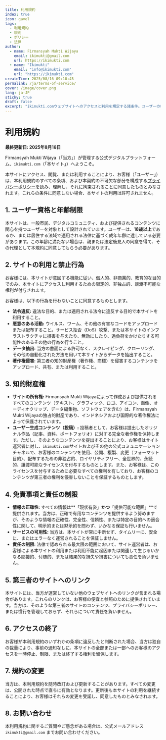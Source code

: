 ```yaml
---
title: 利用規約
index: true
icon: gavel
tags:
  - 利用規約
  - 規則
  - ポリシー
  - 法律
author:
  - name: Firmansyah Mukti Wijaya
    email: ikimukti@gmail.com
    url: https://ikimukti.com
  - name: "Ikimukti"
    email: "info@ikimukti.com"
    url: "https://ikimukti.com"
createTime: 2025/08/16 09:10:45
permalink: /ja/terms-of-service/
cover: /image/cover.png
lang: ja-JP
sticky: true
draft: false
excerpt: "ikimukti.comウェブサイトへのアクセスと利用を規定する諸条件。ユーザーの権利と義務を含みます。"
---
```


# 利用規約

**最終更新日: 2025年8月16日**

Firmansyah Mukti Wijaya（「当方」）が管理する公式デジタルプラットフォーム、`ikimukti.com`（「本サイト」）へようこそ。

本サイトにアクセス、閲覧、または利用することにより、お客様（「ユーザー」）は、本利用規約のすべての条項、および本契約の不可欠な部分を構成する[プライバシーポリシー](./privacy-policy.md)を読み、理解し、それに拘束されることに同意したものとみなされます。これらの条件に同意しない場合、本サイトの利用は許可されません。

## 1. ユーザー資格と年齢制限
本サイトは、一般市民、デジタルコミュニティ、および提供されるコンテンツに関心を持つユーザーを対象として設計されています。ユーザーは、**18歳以上**であるか、または居住する法域で適用される法律に基づく成年年齢に達している必要があります。この年齢に満たない場合は、親または法定後見人の同意を得て、その代理として本規約に同意してもらう必要があります。

## 2. サイトの利用と禁止行為
お客様には、本サイトが意図する機能に従い、個人的、非商業的、教育的な目的でのみ、本サイトにアクセスし利用するための限定的、非独占的、譲渡不可能な権利が付与されます。

お客様は、以下の行為を行わないことに同意するものとします。
- **法令違反:** 違法な目的、または適用される法令に違反する目的で本サイトを利用すること。
- **悪意のある活動:** ウイルス、ワーム、その他の有害なコードをアップロードまたは配布すること。サービス拒否（DoS）攻撃、または本サイトのインフラストラクチャに損害を与えたり、無効にしたり、過負荷をかけたりする可能性のあるその他の行為を行うこと。
- **データ抽出:** 当方の書面による許可なく、スクレイピング、クローリング、その他の自動化された方法を用いて本サイトからデータを抽出すること。
- **著作権侵害:** 第三者の知的財産権（著作権、商標）を侵害するコンテンツをアップロード、共有、または利用すること。

## 3. 知的財産権
- **サイトの所有権:** Firmansyah Mukti Wijayaによって作成および提供されるすべてのコンテンツ（テキスト、グラフィック、ロゴ、アイコン、画像、オーディオクリップ、データ編集物、ソフトウェアを含む）は、Firmansyah Mukti Wijayaの独占的財産であり、インドネシアおよび国際的な著作権法によって保護されています。
- **ユーザー生成コンテンツ（投稿）:** 投稿者として、お客様は提出したオリジナル作品（記事、資料、ポートフォリオ）に対する完全な著作権を保持します。ただし、そのようなコンテンツを提出することにより、お客様はサイト運営者に対し、`ikimukti.com`サイトおよびその他の公式コミュニケーションチャネルで、お客様のコンテンツを使用、公開、複製、変更（フォーマット目的）、配布するための非独占的、ロイヤリティフリー、全世界的、永続的、譲渡可能なライセンスを付与するものとします。また、お客様は、このライセンスを付与するために必要なすべての権利を有しており、お客様のコンテンツが第三者の権利を侵害しないことを保証するものとします。

## 4. 免責事項と責任の制限
- **情報の正確性:** すべての情報は**「現状有姿」**かつ**「提供可能な範囲」**で提供されます。当方は、正確で有用なコンテンツを提供するよう努めますが、そのような情報の正確性、完全性、信頼性、または特定の目的への適合性に関して、明示的または黙示的を問わず、いかなる保証も行いません。
- **サービスの可用性:** 当方は、本サイトが常に中断せず、タイムリーに、安全に、またはエラーなく運営されることを保証しません。
- **責任の制限:** 法律で認められる最大限の範囲において、サイト運営者は、お客様による本サイトの利用または利用不能に起因または関連して生じるいかなる間接的、付随的、または結果的な損失や損害についても責任を負いません。

## 5. 第三者のサイトへのリンク
本サイトには、当方が運営していない他のウェブサイトへのリンクが含まれる場合があります。これらのリンクは、お客様の便宜と参照のために提供されています。当方は、そのような第三者のサイトのコンテンツ、プライバシーポリシー、または慣行を管理しておらず、それらについて責任を負いません。

## 6. アクセスの終了
お客様が本利用規約のいずれかの条項に違反したと判断された場合、当方は独自の裁量により、事前の通知なしに、本サイトの全部または一部へのお客様のアクセスを一時停止、制限、または終了する権利を留保します。

## 7. 規約の変更
当方は、本利用規約を随時改訂および更新することがあります。すべての変更は、公開された時点で直ちに有効となります。更新後も本サイトの利用を継続することにより、お客様はそれらの変更を受諾し、同意したものとみなされます。

## 8. お問い合わせ
本利用規約に関するご質問やご懸念がある場合は、公式メールアドレス `ikimukti@gmail.com` までお問い合わせください。